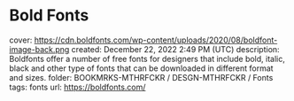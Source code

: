 # Bold Fonts

cover: https://cdn.boldfonts.com/wp-content/uploads/2020/08/boldfont-image-back.png
created: December 22, 2022 2:49 PM (UTC)
description: Boldfonts offer a number of free fonts for designers that include bold, italic, black and other type of fonts that can be downloaded in different format and sizes.
folder: BOOKMRKS-MTHRFCKR / DESGN-MTHRFCKR / Fonts
tags: fonts
url: https://boldfonts.com/